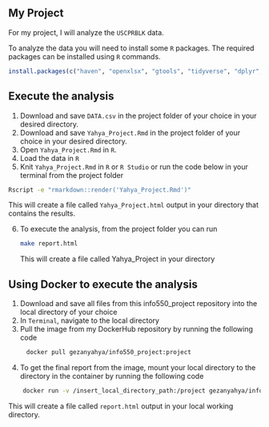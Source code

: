 ## My Project

For my project, I will analyze the `USCPRBLK` data. 

To analyze the data you will need to install some `R` packages. The required packages can be installed using `R` commands.

``` r
install.packages(c("haven", "openxlsx", "gtools", "tidyverse", "dplyr", "ggplot2"))
```


## Execute the analysis
  1) Download and save `DATA.csv` in the project folder of your choice in your desired directory. 
  2) Download and save `Yahya_Project.Rmd` in the project folder of your choice in your desired directory.
  3) Open `Yahya_Project.Rmd` in `R`.
  4) Load the data in `R`
  5) Knit `Yahya_Project.Rmd` in `R` or `R Studio` or run the code below in your terminal from the project folder
 
 ``` bash
Rscript -e "rmarkdown::render('Yahya_Project.Rmd')"
```
This will create a file called `Yahya_Project.html` output in your directory that contains the results.

  6) To execute the analysis, from the project folder you can run 
        ``` bash
     make report.html
      ```
     This will create a file called Yahya_Project in your directory
     
     
## Using Docker to execute the analysis
1) Download and save all files from this info550_project repository into the local directory of your choice
2) In `Terminal`, navigate to the local directory 
3) Pull the image from my DockerHub repository by running the following code

```bash
     docker pull gezanyahya/info550_project:project
 ```
  
4) To get the final report from the image, mount your local directory to the directory in the container by running the following code
 
 ``` bash
     docker run -v /insert_local_directory_path:/project gezanyahya/info550_project:project
 ```
 
 This will create a file called `report.html` output in your local working directory.
 

